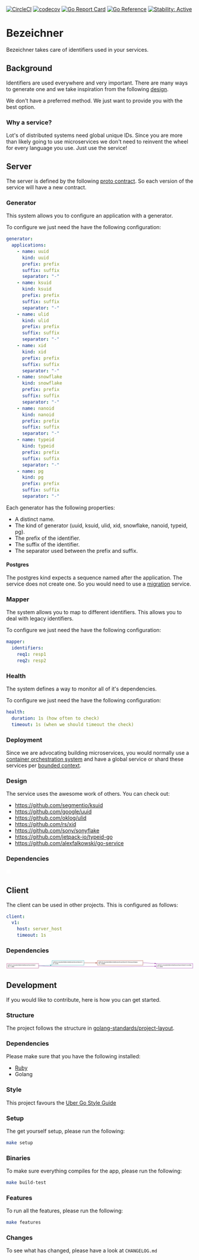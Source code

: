 [![CircleCI](https://circleci.com/gh/alexfalkowski/bezeichner.svg?style=shield)](https://circleci.com/gh/alexfalkowski/bezeichner)
[![codecov](https://codecov.io/gh/alexfalkowski/bezeichner/graph/badge.svg?token=TDRSV3MGSM)](https://codecov.io/gh/alexfalkowski/bezeichner)
[![Go Report Card](https://goreportcard.com/badge/github.com/alexfalkowski/bezeichner)](https://goreportcard.com/report/github.com/alexfalkowski/bezeichner)
[![Go Reference](https://pkg.go.dev/badge/github.com/alexfalkowski/bezeichner.svg)](https://pkg.go.dev/github.com/alexfalkowski/bezeichner)
[![Stability: Active](https://masterminds.github.io/stability/active.svg)](https://masterminds.github.io/stability/active.html)

# Bezeichner

Bezeichner takes care of identifiers used in your services.

## Background

Identifiers are used everywhere and very important. There are many ways to generate one and we take inspiration from the following [design](https://www.linkedin.com/posts/alexxubyte_systemdesign-coding-interviewtips-activity-6976203240094736387-hvMT?utm_source=share&utm_medium=member_ios).

We don't have a preferred method. We just want to provide you with the best option.

### Why a service?

Lot's of distributed systems need global unique IDs. Since you are more than likely going to use microservices we don't need to reinvent the wheel for every language you use. Just use the service!

## Server

The server is defined by the following [proto contract](api/bezeichner/v1/service.proto). So each version of the service will have a new contract.

### Generator

This system allows you to configure an application with a generator.

To configure we just need the have the following configuration:

```yaml
generator:
  applications:
    - name: uuid
      kind: uuid
      prefix: prefix
      suffix: suffix
      separator: "-"
    - name: ksuid
      kind: ksuid
      prefix: prefix
      suffix: suffix
      separator: "-"
    - name: ulid
      kind: ulid
      prefix: prefix
      suffix: suffix
      separator: "-"
    - name: xid
      kind: xid
      prefix: prefix
      suffix: suffix
      separator: "-"
    - name: snowflake
      kind: snowflake
      prefix: prefix
      suffix: suffix
      separator: "-"
    - name: nanoid
      kind: nanoid
      prefix: prefix
      suffix: suffix
      separator: "-"
    - name: typeid
      kind: typeid
      prefix: prefix
      suffix: suffix
      separator: "-"
    - name: pg
      kind: pg
      prefix: prefix
      suffix: suffix
      separator: "-"
```

Each generator has the following properties:
- A distinct name.
- The kind of generator (uuid, ksuid, ulid, xid, snowflake, nanoid, typeid, pg).
- The prefix of the identifier.
- The suffix of the identifier.
- The separator used between the prefix and suffix.

#### Postgres

The postgres kind expects a sequence named after the application. The service does not create one. So you would need to use a [migration](https://github.com/alexfalkowski/migrieren) service.

### Mapper

The system allows you to map to different identifiers. This allows you to deal with legacy identifiers.

To configure we just need the have the following configuration:

```yaml
mapper:
  identifiers:
    req1: resp1
    req2: resp2
```

### Health

The system defines a way to monitor all of it's dependencies.

To configure we just need the have the following configuration:

```yaml
health:
  duration: 1s (how often to check)
  timeout: 1s (when we should timeout the check)
```

### Deployment

Since we are advocating building microservices, you would normally use a [container orchestration system](https://newrelic.com/blog/best-practices/container-orchestration-explained) and have a global service or shard these services per [bounded context](https://martinfowler.com/bliki/BoundedContext.html).

### Design

The service uses the awesome work of others. You can check out:
- https://github.com/segmentio/ksuid
- https://github.com/google/uuid
- https://github.com/oklog/ulid
- https://github.com/rs/xid
- https://github.com/sony/sonyflake
- https://github.com/jetpack-io/typeid-go
- https://github.com/alexfalkowski/go-service

### Dependencies

![Dependencies](./assets/server.png)

## Client

The client can be used in other projects. This is configured as follows:

```yaml
client:
  v1:
    host: server_host
    timeout: 1s
```

### Dependencies

![Dependencies](./assets/client.png)

## Development

If you would like to contribute, here is how you can get started.

### Structure

The project follows the structure in [golang-standards/project-layout](https://github.com/golang-standards/project-layout).

### Dependencies

Please make sure that you have the following installed:
- [Ruby](.ruby-version)
- Golang

### Style

This project favours the [Uber Go Style Guide](https://github.com/uber-go/guide/blob/master/style.md)

### Setup

The get yourself setup, please run the following:

```sh
make setup
```

### Binaries

To make sure everything compiles for the app, please run the following:

```sh
make build-test
```

### Features

To run all the features, please run the following:

```sh
make features
```

### Changes

To see what has changed, please have a look at `CHANGELOG.md`
